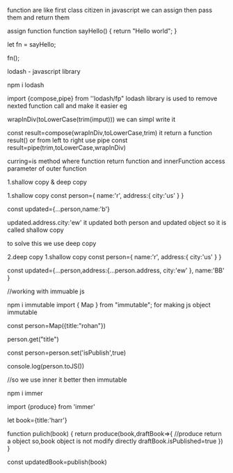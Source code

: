 function are like first class citizen in javascript we can assign then pass them and return them

assign function
function sayHello() {
return "Hello world";
}

let fn = sayHello;

fn();

lodash - javascript library

npm i lodash

import {compose,pipe} from ''lodash/fp"
lodash library is used to remove nexted function call and make it easier
eg

wrapInDiv(toLowerCase(trim(imput)))
we can simpl write it

const result=compose(wrapInDiv,toLowerCase,trim)
it return a function
result()
or from left to right use pipe
const result=pipe(trim,toLowerCase,wrapInDiv)

curring=is method where function return function and innerFunction access parameter of outer function

1.shallow copy & deep copy

1.shallow copy
const person={
name:'r',
address:{
city:'us'
}
}

const updated={...person,name:'b'}

updated.address.city:'ew'
it updated both person and updated object so it is called shallow copy

to solve this we use deep copy

2.deep copy
1.shallow copy
const person={
name:'r',
address:{
city:'us'
}
}

const updated={...person,address:{...person.address,
city:'ew'
},
name:'BB'
}

//working with immuable js

npm i immutable
import { Map } from "immutable";
for making js object immutable

const person=Map({title:"rohan"})

person.get("title")

const person=person.set('isPublish',true)

console.log(person.toJS())

//so we use inner it better then immutable

npm i immer

import {produce} from 'immer'

let book={title:'harr'}

function pulich(book)
{
return produce(book,draftBook=>{ //produce return a object so,book object is not modify directly
draftBook.isPublished=true
})
}

const updatedBook=publish(book)
